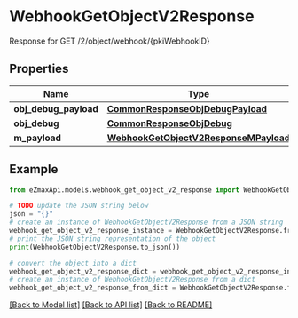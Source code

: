 # WebhookGetObjectV2Response

Response for GET /2/object/webhook/{pkiWebhookID}

## Properties

Name | Type | Description | Notes
------------ | ------------- | ------------- | -------------
**obj_debug_payload** | [**CommonResponseObjDebugPayload**](CommonResponseObjDebugPayload.md) |  | 
**obj_debug** | [**CommonResponseObjDebug**](CommonResponseObjDebug.md) |  | [optional] 
**m_payload** | [**WebhookGetObjectV2ResponseMPayload**](WebhookGetObjectV2ResponseMPayload.md) |  | 

## Example

```python
from eZmaxApi.models.webhook_get_object_v2_response import WebhookGetObjectV2Response

# TODO update the JSON string below
json = "{}"
# create an instance of WebhookGetObjectV2Response from a JSON string
webhook_get_object_v2_response_instance = WebhookGetObjectV2Response.from_json(json)
# print the JSON string representation of the object
print(WebhookGetObjectV2Response.to_json())

# convert the object into a dict
webhook_get_object_v2_response_dict = webhook_get_object_v2_response_instance.to_dict()
# create an instance of WebhookGetObjectV2Response from a dict
webhook_get_object_v2_response_from_dict = WebhookGetObjectV2Response.from_dict(webhook_get_object_v2_response_dict)
```
[[Back to Model list]](../README.md#documentation-for-models) [[Back to API list]](../README.md#documentation-for-api-endpoints) [[Back to README]](../README.md)


